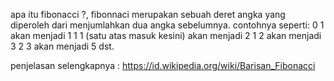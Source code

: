 apa itu fibonacci ?, 
fibonnaci merupakan sebuah deret angka yang diperoleh dari menjumlahkan dua angka sebelumnya.
contohnya seperti: 
0 1 akan menjadi 1
1 1 (satu atas masuk kesini) akan menjadi 2
1 2 akan menjadi 3
2 3 akan menjadi 5
dst. 

penjelasan selengkapnya : 
https://id.wikipedia.org/wiki/Barisan_Fibonacci
